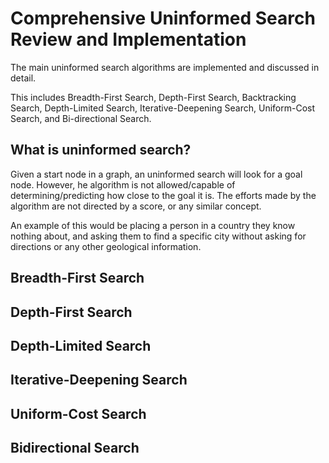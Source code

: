 # Comprehensive Uninformed Search Review and Implementation
The main uninformed search algorithms are implemented and discussed in detail. 

This includes Breadth-First Search, Depth-First Search, Backtracking Search, Depth-Limited Search, Iterative-Deepening Search, Uniform-Cost Search, and Bi-directional Search.

<h2>What is uninformed search?</h2>

Given a start node in a graph, an uninformed search will look for a goal node. However, he algorithm is not allowed/capable of determining/predicting how close to the goal it is. The efforts made by the algorithm are not directed by a score, or any similar concept. 

An example of this would be placing a person in a country they know nothing about, and asking them to find a specific city without asking for directions or any other geological information.

<h2>Breadth-First Search</h2>



<h2>Depth-First Search</h2>



<h2>Depth-Limited Search</h2>



<h2>Iterative-Deepening Search</h2>



<h2>Uniform-Cost Search</h2>



<h2>Bidirectional Search</h2>

